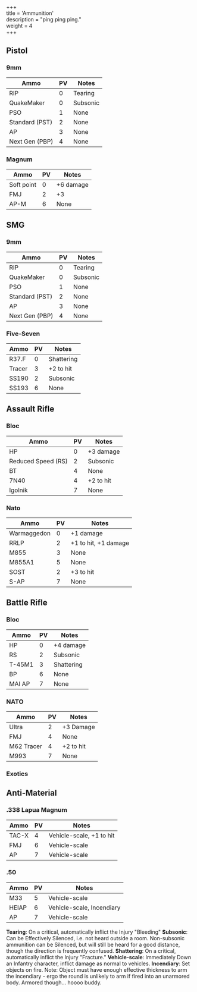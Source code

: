 +++   
title = 'Ammunition'   
description = "ping ping ping."   
weight = 4   
+++   
   
## Pistol   
   
### 9mm   
| Ammo           | PV | Notes    |
|----------------|----|----------|
| RIP            | 0  | Tearing  |
| QuakeMaker     | 0  | Subsonic |
| PSO            | 1  | None     |
| Standard (PST) | 2  | None     |
| AP             | 3  | None     |
| Next Gen (PBP) | 4  | None     |
   
### Magnum   
| Ammo       | PV | Notes     |
|------------|----|-----------|
| Soft point | 0  | +6 damage |
| FMJ        | 2  | +3        |
| AP-M       | 6  | None      |
   
## SMG   
### 9mm   
| Ammo           | PV | Notes    |
|----------------|----|----------|
| RIP            | 0  | Tearing  |
| QuakeMaker     | 0  | Subsonic |
| PSO            | 1  | None     |
| Standard (PST) | 2  | None     |
| AP             | 3  | None     |
| Next Gen (PBP) | 4  | None     |
     
   
### Five-Seven   
| Ammo   | PV | Notes      |
|--------|----|------------|
| R37.F  | 0  | Shattering |
| Tracer | 3  | +2 to hit  |
| SS190  | 2  | Subsonic   |
| SS193  | 6  | None       |  
   
## Assault Rifle   
### Bloc   
| Ammo               | PV | Notes     |
|--------------------|----|-----------|
| HP                 | 0  | +3 damage |
| Reduced Speed (RS) | 2  | Subsonic  |
| BT                 | 4  | None      |
| 7N40               | 4  | +2 to hit |
| Igolnik            | 7  | None      |  
   
### Nato   
| Ammo        | PV | Notes                |
|-------------|----|----------------------|
| Warmaggedon | 0  | +1 damage            |
| RRLP        | 2  | +1 to hit, +1 damage |
| M855        | 3  | None                 |
| M855A1      | 5  | None                 |
| SOST        | 2  | +3 to hit            |
| S-AP        | 7  | None                 |   
   
## Battle Rifle   
### Bloc   
| Ammo   | PV | Notes      |
|--------|----|------------|
| HP     | 0  | +4 damage  |
| RS     | 2  | Subsonic   |
| T-45M1 | 3  | Shattering |
| BP     | 6  | None       |
| MAI AP | 7  | None       |
   
### NATO   
| Ammo       | PV | Notes     |
|------------|----|-----------|
| Ultra      | 2  | +3 Damage |
| FMJ        | 4  | None      |
| M62 Tracer | 4  | +2 to hit |
| M993       | 7  | None      | 
   
### Exotics   
   
## Anti-Material
### .338 Lapua Magnum
| Ammo  | PV | Notes                    |
|-------|----|--------------------------|
| TAC-X | 4  | Vehicle-scale, +1 to hit |
| FMJ   | 6  | Vehicle-scale            |
| AP    | 7  | Vehicle-scale            |

### .50
| Ammo  | PV | Notes                     |
|-------|----|---------------------------|
| M33   | 5  | Vehicle-scale             |
| HEIAP | 6  | Vehicle-scale, Incendiary |
| AP    | 7  | Vehicle-scale             |

**Tearing**: On a critical, automatically inflict the Injury "Bleeding"
**Subsonic**: Can be Effectively Silenced, i.e. not heard outside a room. Non-subsonic ammunition can be Silenced, but will still be heard for a good distance, though the direction is frequently confused.
**Shattering**: On a critical, automatically inflict the Injury "Fracture."
**Vehicle-scale**: Immediately Down an Infantry character, inflict damage as normal to vehicles. 
**Incendiary**: Set objects on fire. Note: Object must have enough effective thickness to arm the incendiary - ergo the round is unlikely to arm if fired into an unarmored body. Armored though... hoooo buddy. 